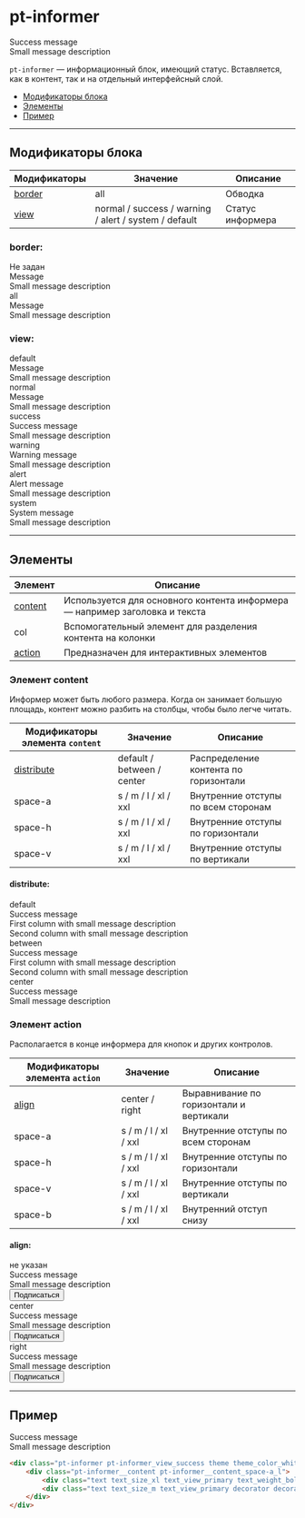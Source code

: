 # pt-informer

<div class="preview">
    <div class="pt-informer pt-informer_view_success theme theme_color_whitepaper-success" style="min-width: 240px; width: 50%;">
        <div class="pt-informer__content pt-informer__content_space-a_l">
            <div class="text text_size_xl text_view_primary text_weight_bold decorator decorator_indent-b_xxxs">Success message</div>
            <div class="text text_size_m text_view_primary decorator decorator_indent-b_xxxs">Small message description</div>
        </div>
    </div>
</div>

`pt-informer` — информационный блок, имеющий статус. Вставляется, как в контент, так и на отдельный интерфейсный слой.

* [Модификаторы блока](#Модификаторы)
* [Элементы](#Элементы)
* [Пример](#Пример)

___

## Модификаторы блока

Модификаторы | Значение                                              | Описание
------------ | ----------------------------------------------------- | ----------------
[border](#border)       | all                                                   | Обводка
[view](#view)         | normal / success / warning / alert / system / default | Статус информера

### border:

<div class="tpl-grid tpl-grid_m-columns_6 tpl-grid_col-gap_third tpl-grid_row-gap_third tpl-grid_vertical-align_center decorator decorator_indent-b_xxxl">
    <div class="tpl-grid__fraction tpl-grid__fraction_m-col_1">
        <div class="text text_size_xl text_view_ghost">Не задан</div>
    </div>
    <div class="tpl-grid__fraction tpl-grid__fraction_m-col_5">
        <div class="pt-informer pt-informer_view_normal theme theme_color_whitepaper-normal">
            <div class="pt-informer__content pt-informer__content_space-a_l">
                <div class="text text_size_xl text_view_primary text_weight_bold decorator decorator_indent-b_xxxs"> Message</div>
                <div class="text text_size_m text_view_primary decorator decorator_indent-b_xxxs">Small message description</div>
            </div>
        </div>
    </div>
</div>
<div class="tpl-grid tpl-grid_m-columns_6 tpl-grid_col-gap_third tpl-grid_row-gap_third tpl-grid_vertical-align_center decorator decorator_indent-b_xxxl">
    <div class="tpl-grid__fraction tpl-grid__fraction_m-col_1">
            <div class="text text_size_xl text_view_ghost">all</div>
    </div>
    <div class="tpl-grid__fraction tpl-grid__fraction_m-col_5">
        <div class="pt-informer pt-informer_view_normal theme theme_color_whitepaper-normal pt-informer_border_all">
            <div class="pt-informer__content pt-informer__content_space-a_l">
                <div class="text text_size_xl text_view_primary text_weight_bold decorator decorator_indent-b_xxxs">Message</div>
                <div class="text text_size_m text_view_primary decorator decorator_indent-b_xxxs">Small message description</div>
            </div>
        </div>
    </div>
</div>

### view:

<div class="tpl-grid tpl-grid_m-columns_6 tpl-grid_col-gap_third tpl-grid_row-gap_third tpl-grid_vertical-align_center decorator decorator_indent-b_xxxl">
    <div class="tpl-grid__fraction tpl-grid__fraction_m-col_1">
            <div class="text text_size_xl text_view_ghost">default</div>
    </div>
    <div class="tpl-grid__fraction tpl-grid__fraction_m-col_5">
        <div class="pt-informer pt-informer_view_default theme theme_color_whitepaper-default">
        <div class="pt-informer__content pt-informer__content_space-a_l">
            <div class="text text_size_xl text_view_primary text_weight_bold decorator decorator_indent-b_xxxs">Message</div>
            <div class="text text_size_m text_view_primary decorator decorator_indent-b_xxxs">Small message description</div>
        </div>
        </div>
    </div>
</div>
<div class="tpl-grid tpl-grid_m-columns_6 tpl-grid_col-gap_third tpl-grid_row-gap_third tpl-grid_vertical-align_center decorator decorator_indent-b_xxxl">
    <div class="tpl-grid__fraction tpl-grid__fraction_m-col_1">
            <div class="text text_size_xl text_view_ghost">normal</div>
    </div>
    <div class="tpl-grid__fraction tpl-grid__fraction_m-col_5">
        <div class="pt-informer pt-informer_view_normal theme theme_color_whitepaper-normal">
        <div class="pt-informer__content pt-informer__content_space-a_l">
            <div class="text text_size_xl text_view_primary text_weight_bold decorator decorator_indent-b_xxxs">Message</div>
            <div class="text text_size_m text_view_primary decorator decorator_indent-b_xxxs">Small message description</div>
        </div>
        </div>
    </div>
</div>
<div class="tpl-grid tpl-grid_m-columns_6 tpl-grid_col-gap_third tpl-grid_row-gap_third tpl-grid_vertical-align_center decorator decorator_indent-b_xxxl">
    <div class="tpl-grid__fraction tpl-grid__fraction_m-col_1">
            <div class="text text_size_xl text_view_ghost">success</div>
    </div>
    <div class="tpl-grid__fraction tpl-grid__fraction_m-col_5">
        <div class="pt-informer pt-informer_view_success theme theme_color_whitepaper-success">
        <div class="pt-informer__content pt-informer__content_space-a_l">
            <div class="text text_size_xl text_view_primary text_weight_bold decorator decorator_indent-b_xxxs">Success message</div>
            <div class="text text_size_m text_view_primary decorator decorator_indent-b_xxxs">Small message description</div>
        </div>
        </div>
    </div>
</div>
<div class="tpl-grid tpl-grid_m-columns_6 tpl-grid_col-gap_third tpl-grid_row-gap_third tpl-grid_vertical-align_center decorator decorator_indent-b_xxxl">
    <div class="tpl-grid__fraction tpl-grid__fraction_m-col_1">
            <div class="text text_size_xl text_view_ghost">warning</div>
    </div>
    <div class="tpl-grid__fraction tpl-grid__fraction_m-col_5">
        <div class="pt-informer pt-informer_view_warning theme theme_color_whitepaper-warning">
        <div class="pt-informer__content pt-informer__content_space-a_l">
            <div class="text text_size_xl text_view_primary text_weight_bold decorator decorator_indent-b_xxxs">Warning message</div>
            <div class="text text_size_m text_view_primary decorator decorator_indent-b_xxxs">Small message description</div>
        </div>
        </div>
    </div>
</div>
<div class="tpl-grid tpl-grid_m-columns_6 tpl-grid_col-gap_third tpl-grid_row-gap_third tpl-grid_vertical-align_center decorator decorator_indent-b_xxxl">
    <div class="tpl-grid__fraction tpl-grid__fraction_m-col_1">
            <div class="text text_size_xl text_view_ghost">alert</div>
    </div>
    <div class="tpl-grid__fraction tpl-grid__fraction_m-col_5">
        <div class="pt-informer pt-informer_view_alert theme theme_color_whitepaper-alert">
        <div class="pt-informer__content pt-informer__content_space-a_l">
            <div class="text text_size_xl text_view_primary text_weight_bold decorator decorator_indent-b_xxxs">Alert message</div>
            <div class="text text_size_m text_view_primary decorator decorator_indent-b_xxxs">Small message description</div>
        </div>
        </div>
    </div>
</div>
<div class="tpl-grid tpl-grid_m-columns_6 tpl-grid_col-gap_third tpl-grid_row-gap_third tpl-grid_vertical-align_center decorator decorator_indent-b_xxxl">
    <div class="tpl-grid__fraction tpl-grid__fraction_m-col_1">
            <div class="text text_size_xl text_view_ghost">system</div>
    </div>
    <div class="tpl-grid__fraction tpl-grid__fraction_m-col_5">
        <div class="pt-informer pt-informer_view_system theme theme_color_whitepaper-system">
        <div class="pt-informer__content pt-informer__content_space-a_l">
            <div class="text text_size_xl text_view_primary text_weight_bold decorator decorator_indent-b_xxxs">System message</div>
            <div class="text text_size_m text_view_primary decorator decorator_indent-b_xxxs">Small message description</div>
        </div>
        </div>
    </div>
</div>

___

## Элементы

Элемент              | Описание
-------------------- | -----------------------------------------
[content](#Элемент-content) | Используется для основного контента информера — например заголовка и текста
col                         | Вспомогательный элемент для разделения контента на колонки
[action](#Элемент-action)          | Предназначен для интерактивных элементов

### Элемент content

Информер может быть любого размера. Когда он занимает большую площадь, контент можно разбить на столбцы, чтобы было легче читать.

Модификаторы элемента `content`     | Значение                   | Описание
----------------------------------- | -------------------------- | -------------------------------------
[distribute](#distribute)           | default / between / center | Распределение контента по горизонтали
space-a                             | s / m / l / xl / xxl       | Внутренние отступы по всем сторонам
space-h                             | s / m / l / xl / xxl       | Внутренние отступы по горизонтали
space-v                             | s / m / l / xl / xxl       | Внутренние отступы по вертикали

#### distribute:

<div class="tpl-grid tpl-grid_m-columns_6 tpl-grid_col-gap_third tpl-grid_row-gap_third tpl-grid_vertical-align_center decorator decorator_indent-b_xxxl">
    <div class="tpl-grid__fraction tpl-grid__fraction_m-col_1">
        <div class="text text_size_xl text_view_ghost">default</div>
    </div>
    <div class="tpl-grid__fraction tpl-grid__fraction_m-col_5">
        <div class="pt-informer pt-informer_view_success theme theme_color_whitepaper-success" >
            <div class="text text_size_xl text_view_primary text_weight_bold decorator decorator_space-h_l decorator_space-t_l">Success message</div>
            <div class="pt-informer__content pt-informer__content_space-a_l pt-informer__content_distribute_default">
                <div class="text text_size_m text_view_primary decorator decorator_indent-b_xxxs">First column with small message description</div>
                <div class="text text_size_m text_view_primary decorator decorator_indent-b_xxxs">Second column with small message description</div>
            </div>
        </div>
    </div>
</div>
<div class="tpl-grid tpl-grid_m-columns_6 tpl-grid_col-gap_third tpl-grid_row-gap_third tpl-grid_vertical-align_center decorator decorator_indent-b_xxxl">
    <div class="tpl-grid__fraction tpl-grid__fraction_m-col_1">
        <div class="text text_size_xl text_view_ghost">between</div>
    </div>
    <div class="tpl-grid__fraction tpl-grid__fraction_m-col_5">
        <div class="pt-informer pt-informer_view_success theme theme_color_whitepaper-success" >
            <div class="text text_size_xl text_view_primary text_weight_bold decorator decorator_space-h_l decorator_space-t_l">Success message</div>
            <div class="pt-informer__content pt-informer__content_space-a_l pt-informer__content_distribute_between">
                <div class="text text_size_m text_view_primary decorator decorator_indent-b_xxxs">First column with small message description</div>
                <div class="text text_size_m text_view_primary decorator decorator_indent-b_xxxs">Second column with small message description</div>
            </div>
        </div>
    </div>
</div>

<div class="tpl-grid tpl-grid_m-columns_6 tpl-grid_col-gap_third tpl-grid_row-gap_third tpl-grid_vertical-align_center decorator decorator_indent-b_xxxl">
    <div class="tpl-grid__fraction tpl-grid__fraction_m-col_1">
        <div class="text text_size_xl text_view_ghost">center</div>
    </div>
    <div class="tpl-grid__fraction tpl-grid__fraction_m-col_5">
        <div class="pt-informer pt-informer_view_success theme theme_color_whitepaper-success" >
            <div class="text text_size_xl text_view_primary text_weight_bold decorator decorator_space-h_l decorator_space-t_l">Success message</div>
            <div class="pt-informer__content pt-informer__content_space-a_l pt-informer__content_distribute_center">
                <div class="text text_size_m text_view_primary decorator decorator_indent-b_xxxs">Small message description</div>
            </div>
        </div>
    </div>
</div>

### Элемент action

Располагается в конце информера для кнопок и других контролов.

Модификаторы элемента `action`     | Значение              | Описание
---------------------------------- | --------------------- | ---------------------------------------
[align](#align)                    | center / right        | Выравнивание по горизонтали и вертикали
space-a                            | s / m / l / xl / xxl  | Внутренние отступы по всем сторонам
space-h                            | s / m / l / xl / xxl  | Внутренние отступы по горизонтали
space-v                            | s / m / l / xl / xxl  | Внутренние отступы по вертикали
space-b                            | s / m / l / xl / xxl  | Внутренний отступ снизу

#### align:

<div class="tpl-grid tpl-grid_m-columns_6 tpl-grid_col-gap_third tpl-grid_row-gap_third tpl-grid_vertical-align_center decorator decorator_indent-b_xxxl">
    <div class="tpl-grid__fraction tpl-grid__fraction_m-col_1">
        <div class="text text_size_xl text_view_ghost">не указан</div>
    </div>
    <div class="tpl-grid__fraction tpl-grid__fraction_m-col_5">
        <div class="pt-informer pt-informer_view_success theme theme_color_whitepaper-success" >
            <div class="text text_size_xl text_view_primary text_weight_bold decorator decorator_space-h_l decorator_space-t_l">Success message</div>
            <div class="pt-informer__content pt-informer__content_space-h_l pt-informer__content_space-v_s pt-informer__content_distribute_center">
                <div class="text text_size_m text_view_primary decorator decorator_indent-b_xs">Small message description</div>
            </div>
            <div class="pt-informer__action component component_whitepaper_success decorator decorator_space-h_l decorator_space-b_l">
                <button class="button button_theme_islands button_size_m button_type_submit button_view_action button__control i-bem button_js_inited button__control_js_inited" data-bem="{&quot;button&quot;:{}}" role="button" type="submit" name="subscribe" id="mc-embedded-subscribe"><span class="button__text">Подписаться</span></button>
            </div>
        </div>
    </div>
</div>

<div class="tpl-grid tpl-grid_m-columns_6 tpl-grid_col-gap_third tpl-grid_row-gap_third tpl-grid_vertical-align_center decorator decorator_indent-b_xxxl">
    <div class="tpl-grid__fraction tpl-grid__fraction_m-col_1">
        <div class="text text_size_xl text_view_ghost">center</div>
    </div>
    <div class="tpl-grid__fraction tpl-grid__fraction_m-col_5">
        <div class="pt-informer pt-informer_view_success theme theme_color_whitepaper-success" >
            <div class="text text_size_xl text_view_primary text_weight_bold decorator decorator_space-h_l decorator_space-t_l">Success message</div>
            <div class="pt-informer__content pt-informer__content_space-h_l pt-informer__content_space-v_s pt-informer__content_distribute_center">
                <div class="text text_size_m text_view_primary decorator decorator_indent-b_xs">Small message description</div>
            </div>
            <div class="pt-informer__action pt-informer__action_align_center component component_whitepaper_success decorator decorator_space-h_l decorator_space-b_l">
                <button class="button button_theme_islands button_size_m button_type_submit button_view_action button__control i-bem button_js_inited button__control_js_inited" data-bem="{&quot;button&quot;:{}}" role="button" type="submit" name="subscribe" id="mc-embedded-subscribe"><span class="button__text">Подписаться</span></button>
            </div>
        </div>
    </div>
</div>

<div class="tpl-grid tpl-grid_m-columns_6 tpl-grid_col-gap_third tpl-grid_row-gap_third tpl-grid_vertical-align_center decorator decorator_indent-b_xxxl">
    <div class="tpl-grid__fraction tpl-grid__fraction_m-col_1">
        <div class="text text_size_xl text_view_ghost">right</div>
    </div>
    <div class="tpl-grid__fraction tpl-grid__fraction_m-col_5">
        <div class="pt-informer pt-informer_view_success theme theme_color_whitepaper-success" >
            <div class="text text_size_xl text_view_primary text_weight_bold decorator decorator_space-h_l decorator_space-t_l">Success message</div>
            <div class="pt-informer__content pt-informer__content_space-h_l pt-informer__content_space-v_s pt-informer__content_distribute_center">
                <div class="text text_size_m text_view_primary decorator decorator_indent-b_xs">Small message description</div>
            </div>
            <div class="pt-informer__action pt-informer__action_align_right component component_whitepaper_success decorator decorator_space-h_l decorator_space-b_l">
                <button class="button button_theme_islands button_size_m button_type_submit button_view_action button__control i-bem button_js_inited button__control_js_inited" data-bem="{&quot;button&quot;:{}}" role="button" type="submit" name="subscribe" id="mc-embedded-subscribe"><span class="button__text">Подписаться</span></button>
            </div>
        </div>
    </div>
</div>

___

## Пример

<div class="pt-informer pt-informer_view_success theme theme_color_whitepaper-success">
    <div class="pt-informer__content pt-informer__content_space-a_l">
        <div class="text text_size_xl text_view_primary text_weight_bold decorator decorator_indent-b_xxxs">Success message</div>
        <div class="text text_size_m text_view_primary decorator decorator_indent-b_xxxs">Small message description</div>
    </div>
</div>

```html
<div class="pt-informer pt-informer_view_success theme theme_color_whitepaper-success">
    <div class="pt-informer__content pt-informer__content_space-a_l">
        <div class="text text_size_xl text_view_primary text_weight_bold decorator decorator_indent-b_xxxs">Success message</div>
        <div class="text text_size_m text_view_primary decorator decorator_indent-b_xxxs">Small message description</div>
    </div>
</div>
```
